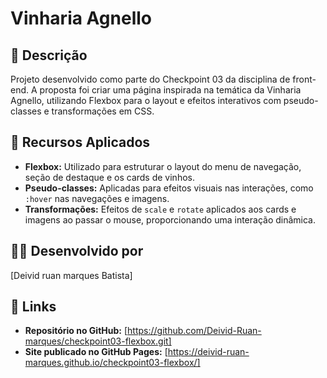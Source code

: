 # Vinharia Agnello

## 🍷 Descrição
Projeto desenvolvido como parte do Checkpoint 03 da disciplina de front-end. A proposta foi criar uma página inspirada na temática da Vinharia Agnello, utilizando Flexbox para o layout e efeitos interativos com pseudo-classes e transformações em CSS.

## 🎯 Recursos Aplicados

- **Flexbox:** Utilizado para estruturar o layout do menu de navegação, seção de destaque e os cards de vinhos.
- **Pseudo-classes:** Aplicadas para efeitos visuais nas interações, como `:hover` nas navegações e imagens.
- **Transformações:** Efeitos de `scale` e `rotate` aplicados aos cards e imagens ao passar o mouse, proporcionando uma interação dinâmica.

## 👨‍💻 Desenvolvido por
[Deivid ruan marques Batista]

## 🔗 Links

- **Repositório no GitHub:** [https://github.com/Deivid-Ruan-marques/checkpoint03-flexbox.git]
- **Site publicado no GitHub Pages:** [https://deivid-ruan-marques.github.io/checkpoint03-flexbox/]
